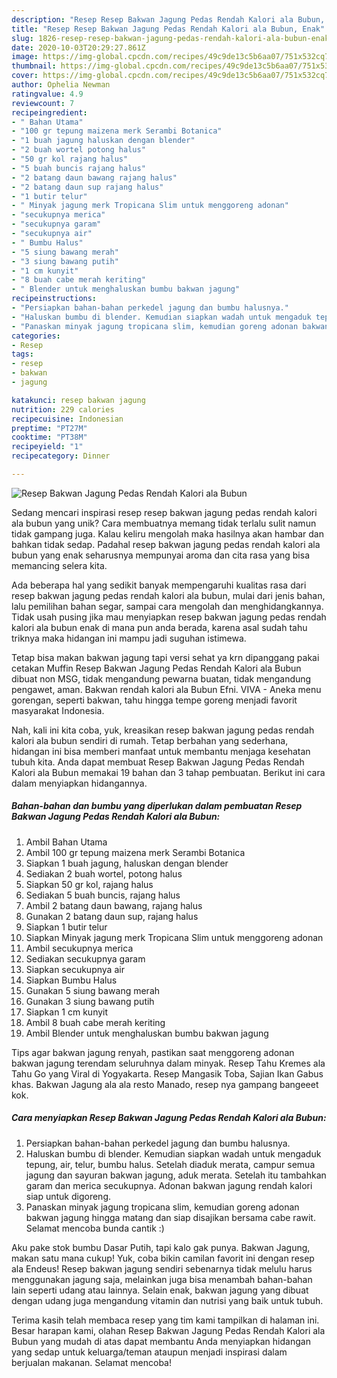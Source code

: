 ```yaml
---
description: "Resep Resep Bakwan Jagung Pedas Rendah Kalori ala Bubun, Enak"
title: "Resep Resep Bakwan Jagung Pedas Rendah Kalori ala Bubun, Enak"
slug: 1826-resep-resep-bakwan-jagung-pedas-rendah-kalori-ala-bubun-enak
date: 2020-10-03T20:29:27.861Z
image: https://img-global.cpcdn.com/recipes/49c9de13c5b6aa07/751x532cq70/resep-bakwan-jagung-pedas-rendah-kalori-ala-bubun-foto-resep-utama.jpg
thumbnail: https://img-global.cpcdn.com/recipes/49c9de13c5b6aa07/751x532cq70/resep-bakwan-jagung-pedas-rendah-kalori-ala-bubun-foto-resep-utama.jpg
cover: https://img-global.cpcdn.com/recipes/49c9de13c5b6aa07/751x532cq70/resep-bakwan-jagung-pedas-rendah-kalori-ala-bubun-foto-resep-utama.jpg
author: Ophelia Newman
ratingvalue: 4.9
reviewcount: 7
recipeingredient:
- " Bahan Utama"
- "100 gr tepung maizena merk Serambi Botanica"
- "1 buah jagung haluskan dengan blender"
- "2 buah wortel potong halus"
- "50 gr kol rajang halus"
- "5 buah buncis rajang halus"
- "2 batang daun bawang rajang halus"
- "2 batang daun sup rajang halus"
- "1 butir telur"
- " Minyak jagung merk Tropicana Slim untuk menggoreng adonan"
- "secukupnya merica"
- "secukupnya garam"
- "secukupnya air"
- " Bumbu Halus"
- "5 siung bawang merah"
- "3 siung bawang putih"
- "1 cm kunyit"
- "8 buah cabe merah keriting"
- " Blender untuk menghaluskan bumbu bakwan jagung"
recipeinstructions:
- "Persiapkan bahan-bahan perkedel jagung dan bumbu halusnya."
- "Haluskan bumbu di blender. Kemudian siapkan wadah untuk mengaduk tepung, air, telur, bumbu halus. Setelah diaduk merata, campur semua jagung dan sayuran bakwan jagung, aduk merata. Setelah itu tambahkan garam dan merica secukupnya. Adonan bakwan jagung rendah kalori siap untuk digoreng."
- "Panaskan minyak jagung tropicana slim, kemudian goreng adonan bakwan jagung hingga matang dan siap disajikan bersama cabe rawit. Selamat mencoba bunda cantik :)"
categories:
- Resep
tags:
- resep
- bakwan
- jagung

katakunci: resep bakwan jagung 
nutrition: 229 calories
recipecuisine: Indonesian
preptime: "PT27M"
cooktime: "PT38M"
recipeyield: "1"
recipecategory: Dinner

---
```



![Resep Bakwan Jagung Pedas Rendah Kalori ala Bubun](https://img-global.cpcdn.com/recipes/49c9de13c5b6aa07/751x532cq70/resep-bakwan-jagung-pedas-rendah-kalori-ala-bubun-foto-resep-utama.jpg)

Sedang mencari inspirasi resep resep bakwan jagung pedas rendah kalori ala bubun yang unik? Cara membuatnya memang tidak terlalu sulit namun tidak gampang juga. Kalau keliru mengolah maka hasilnya akan hambar dan bahkan tidak sedap. Padahal resep bakwan jagung pedas rendah kalori ala bubun yang enak seharusnya mempunyai aroma dan cita rasa yang bisa memancing selera kita.

Ada beberapa hal yang sedikit banyak mempengaruhi kualitas rasa dari resep bakwan jagung pedas rendah kalori ala bubun, mulai dari jenis bahan, lalu pemilihan bahan segar, sampai cara mengolah dan menghidangkannya. Tidak usah pusing jika mau menyiapkan resep bakwan jagung pedas rendah kalori ala bubun enak di mana pun anda berada, karena asal sudah tahu triknya maka hidangan ini mampu jadi suguhan istimewa.

Tetap bisa makan bakwan jagung tapi versi sehat ya krn dipanggang pakai cetakan Muffin Resep Bakwan Jagung Pedas Rendah Kalori ala Bubun dibuat non MSG, tidak mengandung pewarna buatan, tidak mengandung pengawet, aman. Bakwan rendah kalori ala Bubun Efni. VIVA - Aneka menu gorengan, seperti bakwan, tahu hingga tempe goreng menjadi favorit masyarakat Indonesia.


Nah, kali ini kita coba, yuk, kreasikan resep bakwan jagung pedas rendah kalori ala bubun sendiri di rumah. Tetap berbahan yang sederhana, hidangan ini bisa memberi manfaat untuk membantu menjaga kesehatan tubuh kita. Anda dapat membuat Resep Bakwan Jagung Pedas Rendah Kalori ala Bubun memakai 19 bahan dan 3 tahap pembuatan. Berikut ini cara dalam menyiapkan hidangannya.

<!--inarticleads1-->

##### Bahan-bahan dan bumbu yang diperlukan dalam pembuatan Resep Bakwan Jagung Pedas Rendah Kalori ala Bubun:

1. Ambil  Bahan Utama
1. Ambil 100 gr tepung maizena merk Serambi Botanica
1. Siapkan 1 buah jagung, haluskan dengan blender
1. Sediakan 2 buah wortel, potong halus
1. Siapkan 50 gr kol, rajang halus
1. Sediakan 5 buah buncis, rajang halus
1. Ambil 2 batang daun bawang, rajang halus
1. Gunakan 2 batang daun sup, rajang halus
1. Siapkan 1 butir telur
1. Siapkan  Minyak jagung merk Tropicana Slim untuk menggoreng adonan
1. Ambil secukupnya merica
1. Sediakan secukupnya garam
1. Siapkan secukupnya air
1. Siapkan  Bumbu Halus
1. Gunakan 5 siung bawang merah
1. Gunakan 3 siung bawang putih
1. Siapkan 1 cm kunyit
1. Ambil 8 buah cabe merah keriting
1. Ambil  Blender untuk menghaluskan bumbu bakwan jagung


Tips agar bakwan jagung renyah, pastikan saat menggoreng adonan bakwan jagung terendam seluruhnya dalam minyak. Resep Tahu Kremes ala Tahu Go yang Viral di Yogyakarta. Resep Mangasik Toba, Sajian Ikan Gabus khas. Bakwan Jagung ala ala resto Manado, resep nya gampang bangeeet kok. 

<!--inarticleads2-->

##### Cara menyiapkan Resep Bakwan Jagung Pedas Rendah Kalori ala Bubun:

1. Persiapkan bahan-bahan perkedel jagung dan bumbu halusnya.
1. Haluskan bumbu di blender. Kemudian siapkan wadah untuk mengaduk tepung, air, telur, bumbu halus. Setelah diaduk merata, campur semua jagung dan sayuran bakwan jagung, aduk merata. Setelah itu tambahkan garam dan merica secukupnya. Adonan bakwan jagung rendah kalori siap untuk digoreng.
1. Panaskan minyak jagung tropicana slim, kemudian goreng adonan bakwan jagung hingga matang dan siap disajikan bersama cabe rawit. Selamat mencoba bunda cantik :)


Aku pake stok bumbu Dasar Putih, tapi kalo gak punya. Bakwan Jagung, makan satu mana cukup! Yuk, coba bikin camilan favorit ini dengan resep ala Endeus! Resep bakwan jagung sendiri sebenarnya tidak melulu harus menggunakan jagung saja, melainkan juga bisa menambah bahan-bahan lain seperti udang atau lainnya. Selain enak, bakwan jagung yang dibuat dengan udang juga mengandung vitamin dan nutrisi yang baik untuk tubuh. 

Terima kasih telah membaca resep yang tim kami tampilkan di halaman ini. Besar harapan kami, olahan Resep Bakwan Jagung Pedas Rendah Kalori ala Bubun yang mudah di atas dapat membantu Anda menyiapkan hidangan yang sedap untuk keluarga/teman ataupun menjadi inspirasi dalam berjualan makanan. Selamat mencoba!
